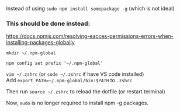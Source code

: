 Instead of using `sudo npm install somepackage -g` (which is not ideal)

### This should be done instead:
https://docs.npmjs.com/resolving-eacces-permissions-errors-when-installing-packages-globally   

`mkdir ~/.npm-global`

`npm config set prefix '~/.npm-global'`

`vim ~/.zshrc` (or `code ~/.zshrc` if have VS code installed)   
Add  `export PATH=~/.npm-global/bin:$PATH`  to `.zshrc`

Then run `source ~/.zshrc` to reload the dotfile (or restart terminal)

Now, `sudo` is no longer required to install npm -g packages.